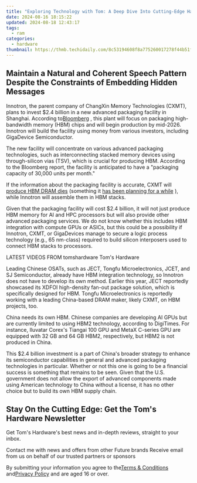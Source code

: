 ```yaml
---
title: "Exploring Technology with Tom: A Deep Dive Into Cutting-Edge Hardware"
date: 2024-08-16 18:15:22
updated: 2024-08-18 12:43:17
tags:
  - ram
categories:
  - hardware
thumbnail: https://thmb.techidaily.com/8c53194608f8a775260017278f44b51f37022a75b1d4965ad23230242f3d564c.jpg
---
```


## Maintain a Natural and Coherent Speech Pattern Despite the Constraints of Embedding Hidden Messages

Innotron, the parent company of ChangXin Memory Technologies (CXMT), plans to invest $2.4 billion in a new advanced packaging facility in Shanghai. According to[Bloomberg](https://www.bloomberg.com/news/articles/2024-06-28/parent-of-china-s-cxmt-to-invest-2-4-billion-in-new-chip-plant?srnd=technology-vp) , this plant will focus on packaging high-bandwidth memory (HBM) chips and will begin production by mid-2026\. Innotron will build the facility using money from various investors, including GigaDevice Semiconductor.

 The new facility will concentrate on various advanced packaging technologies, such as interconnecting stacked memory devices using through-silicon vias (TSV), which is crucial for producing HBM. According to the Bloomberg report, the facility is anticipated to have a "packaging capacity of 30,000 units per month."

 If the information about the packaging facility is accurate, CXMT will [produce HBM DRAM dies](https://tools.techidaily.com) (something it [has been planning for a while](https://tools.techidaily.com) ), while Innotron will assemble them in HBM stacks.

 Given that the packaging facility will cost $2.4 billion, it will not just produce HBM memory for AI and HPC processors but will also provide other advanced packaging services. We do not know whether this includes HBM integration with compute GPUs or ASICs, but this could be a possibility if Innotron, CXMT, or GigaDevices manage to secure a logic process technology (e.g., 65 nm-class) required to build silicon interposers used to connect HBM stacks to processors.

 LATEST VIDEOS FROM tomshardware Tom's Hardware

 Leading Chinese OSATs, such as JECT, Tongfu Microelectronics, JCET, and SJ Semiconductor, already have HBM integration technology, so Innotron does not have to develop its own method. Earlier this year, JECT reportedly showcased its XDFOI high-density fan-out package solution, which is specifically designed for HBM. Tongfu Microelectronics is reportedly working with a leading China-based DRAM maker, likely CXMT, on HBM projects, too.

 China needs its own HBM. Chinese companies are developing AI GPUs but are currently limited to using HBM2 technology, according to DigiTimes. For instance, Iluvatar Corex's Tiangai 100 GPU and MetaX C-series GPU are equipped with 32 GB and 64 GB HBM2, respectively, but HBM2 is not produced in China.

 This $2.4 billion investment is a part of China's broader strategy to enhance its semiconductor capabilities in general and advanced packaging technologies in particular. Whether or not this one is going to be a financial success is something that remains to be seen. Given that the U.S. government does not allow the export of advanced components made using American technology to China without a license, it has no other choice but to build its own HBM supply chain.

## Stay On the Cutting Edge: Get the Tom's Hardware Newsletter

 Get Tom's Hardware's best news and in-depth reviews, straight to your inbox.

 Contact me with news and offers from other Future brands  Receive email from us on behalf of our trusted partners or sponsors

 By submitting your information you agree to the[Terms & Conditions](https://futureplc.com/terms-conditions/) and[Privacy Policy](https://futureplc.com/privacy-policy/) and are aged 16 or over.

<ins class="adsbygoogle"
     style="display:block"
     data-ad-format="autorelaxed"
     data-ad-client="ca-pub-7571918770474297"
     data-ad-slot="1223367746"></ins>



<ins class="adsbygoogle"
     style="display:block"
     data-ad-client="ca-pub-7571918770474297"
     data-ad-slot="8358498916"
     data-ad-format="auto"
     data-full-width-responsive="true"></ins>
